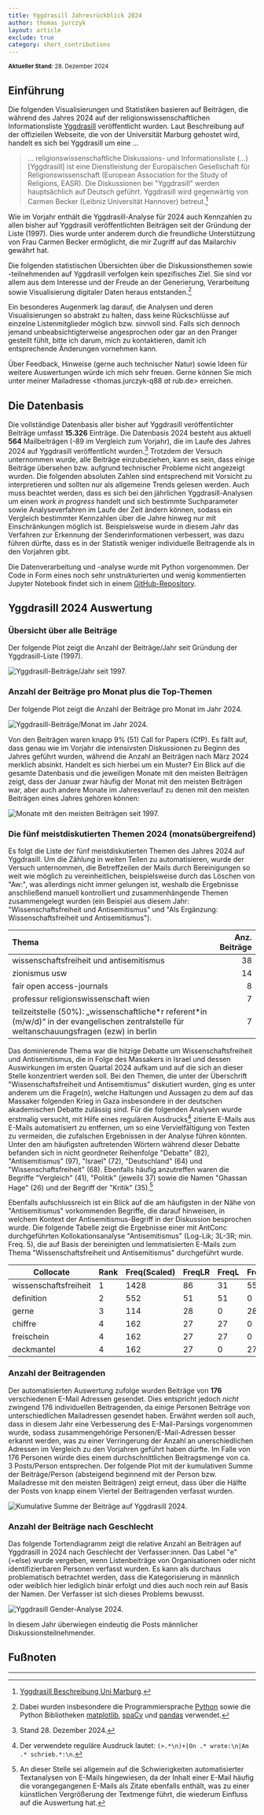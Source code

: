```yaml
---
title: Yggdrasill Jahresrückblick 2024
author: thomas jurczyk
layout: article
exclude: true
category: short_contributions
---
```


<sub>**Aktueller Stand**: 28. Dezember 2024</sub>

## Einführung
Die folgenden Visualisierungen und Statistiken basieren auf Beiträgen, die während des Jahres 2024 auf der religionswissenschaftlichen Informationsliste [Yggdrasill](https://www.lists.uni-marburg.de/lists/sympa/info/yggdrasill) veröffentlicht wurden. Laut Beschreibung auf der offiziellen Webseite, die von der Universität Marburg gehostet wird, handelt es sich bei Yggdrasill um eine ...

>  ... religionswissenschaftliche Diskussions- und Informationsliste (...) \[Yggdrasill] ist eine Dienstleistung der Europäischen Gesellschaft für Religionswissenschaft (European Association for the Study of Religions, EASR). Die Diskussionen bei "Yggdrasill" werden hauptsächlich auf Deutsch geführt. Yggdrasill wird gegenwärtig von Carmen Becker (Leibniz Universität Hannover) betreut.[^1]

Wie im Vorjahr enthält die Yggdrasill-Analyse für 2024 auch Kennzahlen zu allen bisher auf Yggdrasill veröffentlichten Beiträgen seit der Gründung der Liste (1997). Dies wurde unter anderem durch die freundliche Unterstützung von Frau Carmen Becker ermöglicht, die mir Zugriff auf das Mailarchiv gewährt hat.

Die folgenden statistischen Übersichten über die Diskussionsthemen sowie -teilnehmenden auf Yggdrasill verfolgen kein spezifisches Ziel. Sie sind vor allem aus dem Interesse und der Freude an der Generierung, Verarbeitung sowie Visualisierung digitaler Daten heraus entstanden.[^2]

Ein besonderes Augenmerk lag darauf, die Analysen und deren Visualisierungen so abstrakt zu halten, dass keine Rückschlüsse auf einzelne Listenmitglieder möglich bzw. sinnvoll sind. Falls sich dennoch jemand unbeabsichtigterweise angesprochen oder gar an den Pranger gestellt fühlt, bitte ich darum, mich zu kontaktieren, damit ich entsprechende Änderungen vornehmen kann.

Über Feedback, Hinweise (gerne auch technischer Natur) sowie Ideen für weitere Auswertungen würde ich mich sehr freuen. Gerne können Sie mich unter meiner Mailadresse <thomas.jurczyk-q88 _at_ rub.de> erreichen.

## Die Datenbasis
Die vollständige Datenbasis aller bisher auf Yggdrasill veröffentlichter Beiträge umfasst **15.326** Einträge. Die Datenbasis 2024 besteht aus aktuell **564** Mailbeiträgen (-89 im Vergleich zum Vorjahr), die im Laufe des Jahres 2024 auf Yggdrasill veröffentlicht wurden.[^3] Trotzdem der Versuch unternommen wurde, alle Beiträge einzubeziehen, kann es sein, dass einige Beiträge übersehen bzw. aufgrund technischer Probleme nicht angezeigt wurden. Die folgenden absoluten Zahlen sind entsprechend mit Vorsicht zu interpretieren und sollten nur als allgemeine Trends gelesen werden. Auch muss beachtet werden, dass es sich bei den jährlichen Yggdrasill-Analysen um einen *work in progress* handelt und sich bestimmte Suchparameter sowie Analyseverfahren im Laufe der Zeit ändern können, sodass ein Vergleich bestimmter Kennzahlen über die Jahre hinweg nur mit Einschränkungen möglich ist. Beispielsweise wurde in diesem Jahr das Verfahren zur Erkennung der Senderinformationen verbessert, was dazu führen dürfte, dass es in der Statistik weniger individuelle Beitragende als in den Vorjahren gibt.

Die Datenverarbeitung und -analyse wurde mit Python vorgenommen. Der Code in Form eines noch sehr unstrukturierten und wenig kommentierten Jupyter Notebook findet sich in einem [GitHub-Repository](https://github.com/thomjur/ygg-report).

## Yggdrasill 2024 Auswertung

### Übersicht über alle Beiträge
Der folgende Plot zeigt die Anzahl der Beiträge/Jahr seit Gründung der Yggdrasill-Liste (1997).

![Yggdrasill-Beiträge/Jahr seit 1997.](yearly_stats.png)


### Anzahl der Beiträge pro Monat plus die Top-Themen
Der folgende Plot zeigt die Anzahl der Beiträge pro Monat im Jahr 2024.

![Yggdrasill-Beiträge/Monat im Jahr 2024.](posts_in_2024.png)

Von den Beiträgen waren knapp 9% (51) Call for Papers (CfP). Es fällt auf, dass genau wie im Vorjahr die intensivsten Diskussionen zu Beginn des Jahres geführt wurden, während die Anzahl an Beiträgen nach März 2024 merklich absinkt. Handelt es sich hierbei um ein Muster? Ein Blick auf die gesamte Datenbasis und die jeweiligen Monate mit den meisten Beiträgen zeigt, dass der Januar zwar häufig der Monat mit den meisten Beiträgen war, aber auch andere Monate im Jahresverlauf zu denen mit den meisten Beiträgen eines Jahres gehören können:

![Monate mit den meisten Beiträgen seit 1997.](top_months.png)

### Die fünf meistdiskutierten Themen 2024 (monatsübergreifend)

Es folgt die Liste der fünf meistdiskutierten Themen des Jahres 2024 auf Yggdrasill. Um die Zählung in weiten Teilen zu automatisieren, wurde der Versuch unternommen, die Betreffzeilen der Mails durch Bereinigungen so weit wie möglich zu vereinheitlichen, beispielsweise durch das Löschen von "Aw:", was allerdings nicht immer gelungen ist, weshalb die Ergebnisse anschließend manuell kontrolliert und zusammenhängende Themen zusammengelegt wurden (ein Beispiel aus diesem Jahr: "Wissenschaftsfreiheit und Antisemitismus" und "Als Ergänzung: Wissenschaftsfreiheit und Antisemitismus").

| Thema                                                                                                                                           |   Anz. Beiträge |
|:-----------------------------------------------------------------------------------------------------------------------------------------------------|----:|
| wissenschaftsfreiheit und antisemitismus                                                                                                                           |  38 |
| zionismus usw                                                                                                         |  14 |
| fair open access-journals                                                                               |  8 |
| professur religionswissenschaft wien                                                                                                                            |  7 |
| teilzeitstelle (50%): „wissenschaftliche\*r referent\*in (m/w/d)“ in der evangelischen zentralstelle für weltanschauungsfragen (ezw) in berlin |  7 |

Das dominierende Thema war die hitzige Debatte um Wissenschaftsfreiheit und Antisemitismus, die in Folge des Massakers in Israel und dessen Auswirkungen im ersten Quartal 2024 aufkam und auf die sich an dieser Stelle konzentriert werden soll. Bei den Themen, die unter der Überschrift "Wissenschaftsfreiheit und Antisemitismus" diskutiert wurden, ging es unter anderem um die Frage(n), welche Haltungen und Aussagen zu dem auf das Massaker folgenden Krieg in Gaza insbesondere in der deutschen akademischen Debatte zulässig sind. Für die folgenden Analysen wurde erstmalig versucht, mit Hilfe eines regulären Ausdrucks[^5] zitierte E-Mails aus E-Mails automatisiert zu entfernen, um so eine Vervielfältigung von Texten zu vermeiden, die zufalschen Ergebnissen in der Analyse führen könnten. Unter den am häufigsten auftretenden Wörtern während dieser Debatte befanden sich in nicht geordneter Reihenfolge "Debatte" (82), "Antisemitismus" (97), "Israel" (72), "Deutschland" (64) und "Wissenschaftsfreiheit" (68). Ebenfalls häufig anzutreffen waren die Begriffe "Vergleich" (41), "Politik" (jeweils 37) sowie die Namen "Ghassan Hage" (26) und der Begriff der "Kritik" (35).[^4]

Ebenfalls aufschlussreich ist ein Blick auf die am häufigsten in der Nähe von "Antisemitismus" vorkommenden Begriffe, die darauf hinweisen, in welchem Kontext der Antisemitismus-Begriff in der Diskussion besprochen wurde. Die folgende Tabelle zeigt die Ergebnisse einer mit AntConc durchgeführten Kollokationsanalyse "Antisemitismus" (Log-Lik; 3L-3R; min. Freq. 5), die auf Basis der bereinigten und lemmatisierten E-Mails zum Thema "Wissenschaftsfreiheit und Antisemitismus" durchgeführt wurde.

| Collocate             | Rank | Freq(Scaled) | FreqLR | FreqL | FreqR | Range | Likelihood | Effect |
|-----------------------|------|--------------|--------|-------|-------|-------|------------|--------|
| wissenschaftsfreiheit | 1    | 1428         | 86     | 31    | 55    | 1     | 165.048    | 2.520  |
| definition            | 2    | 552          | 51     | 51    | 0     | 1     | 136.452    | 3.137  |
| gerne                 | 3    | 114          | 28     | 0     | 28    | 1     | 130.284    | 4.548  |
| chiffre               | 4    | 162          | 27     | 27    | 0     | 1     | 103.281    | 3.988  |
| freischein            | 4    | 162          | 27     | 27    | 0     | 1     | 103.281    | 3.988  |
| deckmantel            | 4    | 162          | 27     | 0     | 27    | 1     | 103.281    | 3.988  |




### Anzahl der Beitragenden
Der automatisierten Auswertung zufolge wurden Beiträge von **176** verschiedenen E-Mail Adressen gesendet. Dies entspricht jedoch *nicht* zwingend 176 individuellen Beitragenden, da einige Personen Beiträge von unterschiedlichen Mailadressen gesendet haben. Erwähnt werden soll auch, dass in diesem Jahr eine Verbesserung des E-Mail-Parsings vorgenommen wurde, sodass zusammengehörige Personen/E-Mail-Adressen besser erkannt werden, was zu einer Verringerung der Anzahl an unerschiedlichen Adressen im Vergleich zu den Vorjahren geführt haben dürfte. Im Falle von 176 Personen würde dies einem durchschnittlichen Beitragsmenge von ca. 3 Posts/Person entsprechen. Der folgende Plot mit der kumulativen Summe der Beiträge/Person (absteigend beginnend mit der Person bzw. Mailadresse mit den meisten Beiträgen) zeigt erneut, dass über die Hälfte der Posts von knapp einem Viertel der Beitragenden verfasst wurden.

![Kumulative Summe der Beiträge auf Yggdrasill 2024.](cumsum_2024.png)

### Anzahl der Beiträge nach Geschlecht
Das folgende Tortendiagramm zeigt die relative Anzahl an Beiträgen auf Yggdrasill in 2024 nach Geschlecht der Verfasser:innen. Das Label "e" (=else) wurde vergeben, wenn Listenbeiträge von Organisationen oder nicht identifizierbaren Personen verfasst wurden. Es kann als durchaus problematisch betrachtet werden, dass die Kategorisierung in männlich oder weiblich hier lediglich binär erfolgt und dies auch noch rein auf Basis der Namen. Der Verfasser ist sich dieses Problems bewusst.

![Yggdrasill Gender-Analyse 2024.](gender_pie.png)

In diesem Jahr überwiegen eindeutig die Posts männlicher Diskussionsteilnehmender. 

## Fußnoten
***
[^1]: [Yggdrasill Beschreibung Uni Marburg](https://www.lists.uni-marburg.de/lists/sympa/info/yggdrasill). 

[^2]: Dabei wurden insbesondere die Programmiersprache [Python](https://www.python.org/) sowie die Python Bibliotheken [matplotlib](https://matplotlib.org/), [spaCy](https://spacy.io/) und [pandas](https://pandas.pydata.org/) verwendet.

[^3]: Stand 28. Dezember 2024.

[^4]: An dieser Stelle sei allgemein auf die Schwierigkeiten automatisierter Textanalysen von E-Mails hingewiesen, da der Inhalt einer E-Mail häufig die vorangegangenen E-Mails als Zitate ebenfalls enthält, was zu einer künstlichen Vergrößerung der Textmenge führt, die wiederum Einfluss auf die Auswertung hat.

[^5]: Der verwendete reguläre Ausdruck lautet: `(>.*\n)+|On .* wrote:\n|Am .* schrieb.*:\n`.
